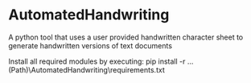 # AutomatedHandwriting
A python tool that uses a user provided handwritten character sheet to generate handwritten versions of text documents

Install all required modules by executing: pip install -r ...(Path)\AutomatedHandwriting\requirements.txt

